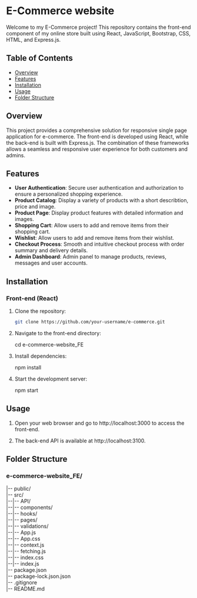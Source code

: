 # E-Commerce website

Welcome to my E-Commerce project! This repository contains the front-end component of my online store built using React, JavaScript, Bootstrap, CSS, HTML, and Express.js.

## Table of Contents

- [Overview](#overview)
- [Features](#features)
- [Installation](#installation)
- [Usage](#usage)
- [Folder Structure](#folder-structure)

## Overview

This project provides a comprehensive solution for responsive single page application for e-commerce. The front-end is developed using React, while the back-end is built with Express.js. The combination of these frameworks allows a seamless and responsive user experience for both customers and admins.

## Features

- **User Authentication**: Secure user authentication and authorization to ensure a personalized shopping experience.
- **Product Catalog**: Display a variety of products with a short describtion, price and image.
- **Product Page**: Display product features with detailed information and images.
- **Shopping Cart**: Allow users to add and remove items from their shopping cart.
- **Wishlist**: Allow users to add and remove items from their wishlist.
- **Checkout Process**: Smooth and intuitive checkout process with order summary and delivery details.
- **Admin Dashboard**: Admin panel to manage products, reviews, messages and user accounts.

## Installation

### Front-end (React)

1. Clone the repository:

   ```bash
   git clone https://github.com/your-username/e-commerce.git

2. Navigate to the front-end directory:

   cd e-commerce-website_FE

3. Install dependencies:

   npm install

4. Start the development server:

   npm start

## Usage

1. Open your web browser and go to http://localhost:3000 to access the front-end.

2. The back-end API is available at http://localhost:3100.

## Folder Structure

### e-commerce-website_FE/

|-- public/  
|-- src/  
|--|-- API/  
|--|-- components/  
|--|-- hooks/  
|--|-- pages/  
|--|-- validations/  
|--|-- App.js  
|--|-- App.css  
|--|-- context.js  
|--|-- fetching.js  
|--|-- index.css  
|--|-- index.js  
|-- package.json  
|-- package-lock.json.json  
|-- .gitignore  
|-- README.md  
